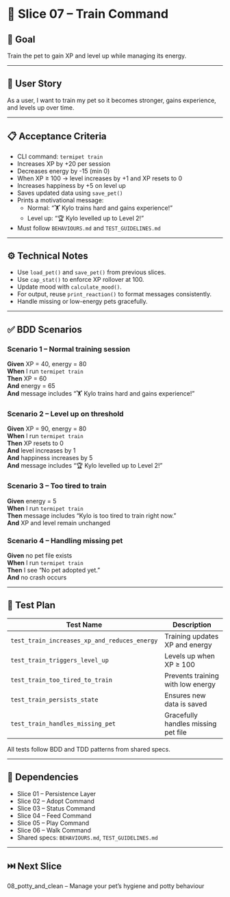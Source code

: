 # 🧩 Slice 07 – Train Command

## 🧠 Goal
Train the pet to gain XP and level up while managing its energy.

---

## 👤 User Story
As a user, I want to train my pet so it becomes stronger, gains experience, and levels up over time.

---

## 📋 Acceptance Criteria

- CLI command: `termipet train`
- Increases XP by +20 per session
- Decreases energy by -15 (min 0)
- When XP ≥ 100 → level increases by +1 and XP resets to 0
- Increases happiness by +5 on level up
- Saves updated data using `save_pet()`
- Prints a motivational message:
  - Normal: “🏋️ Kylo trains hard and gains experience!”
  - Level up: “🏆 Kylo levelled up to Level 2!”
- Must follow `BEHAVIOURS.md` and `TEST_GUIDELINES.md`

---

## ⚙️ Technical Notes

- Use `load_pet()` and `save_pet()` from previous slices.  
- Use `cap_stat()` to enforce XP rollover at 100.  
- Update mood with `calculate_mood()`.  
- For output, reuse `print_reaction()` to format messages consistently.  
- Handle missing or low-energy pets gracefully.

---

## ✅ BDD Scenarios

### Scenario 1 – Normal training session
**Given** XP = 40, energy = 80  
**When** I run `termipet train`  
**Then** XP = 60  
**And** energy = 65  
**And** message includes “🏋️ Kylo trains hard and gains experience!”

### Scenario 2 – Level up on threshold
**Given** XP = 90, energy = 80  
**When** I run `termipet train`  
**Then** XP resets to 0  
**And** level increases by 1  
**And** happiness increases by 5  
**And** message includes “🏆 Kylo levelled up to Level 2!”

### Scenario 3 – Too tired to train
**Given** energy = 5  
**When** I run `termipet train`  
**Then** message includes “Kylo is too tired to train right now.”  
**And** XP and level remain unchanged

### Scenario 4 – Handling missing pet
**Given** no pet file exists  
**When** I run `termipet train`  
**Then** I see “No pet adopted yet.”  
**And** no crash occurs

---

## 🧪 Test Plan

| Test Name | Description |
|------------|--------------|
| `test_train_increases_xp_and_reduces_energy` | Training updates XP and energy |
| `test_train_triggers_level_up` | Levels up when XP ≥ 100 |
| `test_train_too_tired_to_train` | Prevents training with low energy |
| `test_train_persists_state` | Ensures new data is saved |
| `test_train_handles_missing_pet` | Gracefully handles missing pet file |

All tests follow BDD and TDD patterns from shared specs.

---

## 🔗 Dependencies

- Slice 01 – Persistence Layer  
- Slice 02 – Adopt Command  
- Slice 03 – Status Command  
- Slice 04 – Feed Command  
- Slice 05 – Play Command  
- Slice 06 – Walk Command  
- Shared specs: `BEHAVIOURS.md`, `TEST_GUIDELINES.md`

---

## ⏭️ Next Slice

08_potty_and_clean – Manage your pet’s hygiene and potty behaviour
